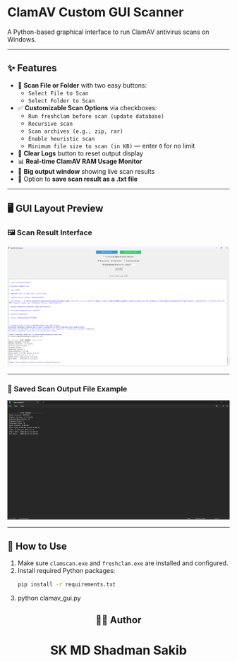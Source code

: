 # ClamAV Custom GUI Scanner

A Python-based graphical interface to run ClamAV antivirus scans on Windows.

---

## ✨ Features

- 📁 **Scan File or Folder** with two easy buttons:
  - `Select File to Scan`
  - `Select Folder to Scan`
- ✅ **Customizable Scan Options** via checkboxes:
  - `Run freshclam before scan (update database)`
  - `Recursive scan`
  - `Scan archives (e.g., zip, rar)`
  - `Enable heuristic scan`
  - `Minimum file size to scan (in KB)` — enter `0` for no limit
- 🧹 **Clear Logs** button to reset output display
- 📊 **Real-time ClamAV RAM Usage Monitor**
- 📄 **Big output window** showing live scan results
- 💾 Option to **save scan result as a .txt file**

---

## 🖥️ GUI Layout Preview

### 🖼️ Scan Result Interface

![GUI Result](https://github.com/skmdshadmansakib/Clamav-Custom-GUI/blob/main/Screenshot%202025-06-13%20111525.png?raw=true)

---

### 📄 Saved Scan Output File Example

![Text File Result](https://github.com/skmdshadmansakib/Clamav-Custom-GUI/blob/main/Screenshot%202025-06-13%20111609.png?raw=true)

---

## 🔧 How to Use

1. Make sure `clamscan.exe` and `freshclam.exe` are installed and configured.
2. Install required Python packages:
   ```bash
   pip install -r requirements.txt
3. python clamav_gui.py

<h2 align="center">👨‍💻 Author</h2>
<h1 align="center">
  <a href="https://github.com/skmdshadmansakib" target="_blank" style="text-decoration:none; color:inherit;">
    SK MD Shadman Sakib
  </a>
</h1>

